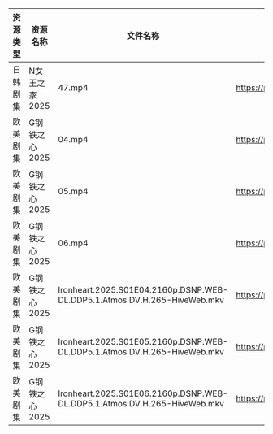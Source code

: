 | 资源类型 | 资源名称      | 文件名称                                                                      | 分享链接                                | 更新时间                |
| ---- | --------- | ------------------------------------------------------------------------- | ----------------------------------- | ------------------- |
| 日韩剧集 | N女王之家2025 | 47.mp4                                                                    | https://pan.quark.cn/s/a85463f38f49 | 2025-07-02 16:29:14 |
| 欧美剧集 | G钢铁之心2025 | 04.mp4                                                                    | https://pan.quark.cn/s/1f168534354f | 2025-07-02 16:22:51 |
| 欧美剧集 | G钢铁之心2025 | 05.mp4                                                                    | https://pan.quark.cn/s/1f168534354f | 2025-07-02 16:22:43 |
| 欧美剧集 | G钢铁之心2025 | 06.mp4                                                                    | https://pan.quark.cn/s/1f168534354f | 2025-07-02 16:22:48 |
| 欧美剧集 | G钢铁之心2025 | Ironheart.2025.S01E04.2160p.DSNP.WEB-DL.DDP5.1.Atmos.DV.H.265-HiveWeb.mkv | https://pan.quark.cn/s/1f168534354f | 2025-07-02 16:22:55 |
| 欧美剧集 | G钢铁之心2025 | Ironheart.2025.S01E05.2160p.DSNP.WEB-DL.DDP5.1.Atmos.DV.H.265-HiveWeb.mkv | https://pan.quark.cn/s/1f168534354f | 2025-07-02 16:23:00 |
| 欧美剧集 | G钢铁之心2025 | Ironheart.2025.S01E06.2160p.DSNP.WEB-DL.DDP5.1.Atmos.DV.H.265-HiveWeb.mkv | https://pan.quark.cn/s/1f168534354f | 2025-07-02 16:23:05 |
